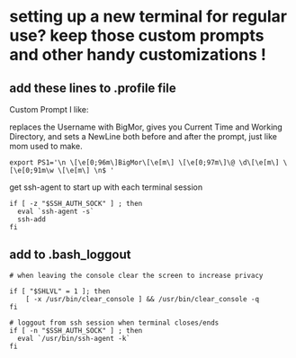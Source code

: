 # setting up a new terminal for regular use? keep those custom prompts and other handy customizations !


## add these lines to .profile file

Custom Prompt I like:

replaces the Username with BigMor, gives you Current Time and Working Directory, and sets a NewLine both before and after the prompt, just like mom used to make.
```
export PS1='\n \[\e[0;96m\]BigMor\[\e[m\] \[\e[0;97m\]\@ \d\[\e[m\] \[\e[0;91m\w \[\e[m\] \n$ '
```

get ssh-agent to start up with each terminal session
```
if [ -z "$SSH_AUTH_SOCK" ] ; then
  eval `ssh-agent -s`
  ssh-add
fi
```

## add to .bash_loggout

```
# when leaving the console clear the screen to increase privacy

if [ "$SHLVL" = 1 ]; then
    [ -x /usr/bin/clear_console ] && /usr/bin/clear_console -q
fi

# loggout from ssh session when terminal closes/ends
if [ -n "$SSH_AUTH_SOCK" ] ; then
  eval `/usr/bin/ssh-agent -k`
fi
```